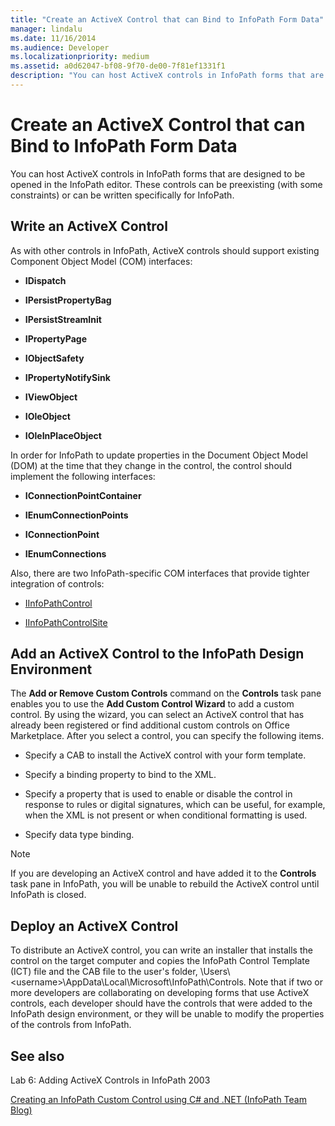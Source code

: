 ```yaml
---
title: "Create an ActiveX Control that can Bind to InfoPath Form Data"
manager: lindalu
ms.date: 11/16/2014
ms.audience: Developer
ms.localizationpriority: medium
ms.assetid: a0d62047-bf08-9f70-de00-7f81ef1331f1
description: "You can host ActiveX controls in InfoPath forms that are designed to be opened in the InfoPath editor. These controls can be preexisting (with some constraints) or can be written specifically for InfoPath."
---
```


# Create an ActiveX Control that can Bind to InfoPath Form Data

You can host ActiveX controls in InfoPath forms that are designed to be opened in the InfoPath editor. These controls can be preexisting (with some constraints) or can be written specifically for InfoPath.
  
## Write an ActiveX Control

As with other controls in InfoPath, ActiveX controls should support existing Component Object Model (COM) interfaces:
  
- **IDispatch**
    
- **IPersistPropertyBag**
    
- **IPersistStreamInit**
    
- **IPropertyPage**
    
- **IObjectSafety**
    
- **IPropertyNotifySink**
    
- **IViewObject**
    
- **IOleObject**
    
- **IOleInPlaceObject**
    
In order for InfoPath to update properties in the Document Object Model (DOM) at the time that they change in the control, the control should implement the following interfaces:
  
- **IConnectionPointContainer**
    
- **IEnumConnectionPoints**
    
- **IConnectionPoint**
    
- **IEnumConnections**
    
Also, there are two InfoPath-specific COM interfaces that provide tighter integration of controls:
  
- [IInfoPathControl](https://msdn.microsoft.com/library/bb264625.aspx)
    
- [IInfoPathControlSite](https://msdn.microsoft.com/library/bb264627.aspx)
    
## Add an ActiveX Control to the InfoPath Design Environment

The **Add or Remove Custom Controls** command on the **Controls** task pane enables you to use the **Add Custom Control Wizard** to add a custom control. By using the wizard, you can select an ActiveX control that has already been registered or find additional custom controls on Office Marketplace. After you select a control, you can specify the following items. 
  
- Specify a CAB to install the ActiveX control with your form template.
    
- Specify a binding property to bind to the XML.
    
- Specify a property that is used to enable or disable the control in response to rules or digital signatures, which can be useful, for example, when the XML is not present or when conditional formatting is used.
    
- Specify data type binding.
    
> [!NOTE]
> If you are developing an ActiveX control and have added it to the **Controls** task pane in InfoPath, you will be unable to rebuild the ActiveX control until InfoPath is closed. 
  
## Deploy an ActiveX Control

To distribute an ActiveX control, you can write an installer that installs the control on the target computer and copies the InfoPath Control Template (ICT) file and the CAB file to the user's folder, \Users\\<username\>\AppData\Local\Microsoft\InfoPath\Controls. Note that if two or more developers are collaborating on developing forms that use ActiveX controls, each developer should have the controls that were added to the InfoPath design environment, or they will be unable to modify the properties of the controls from InfoPath.
  
## See also

Lab 6: Adding ActiveX Controls in InfoPath 2003
  
[Creating an InfoPath Custom Control using C# and .NET (InfoPath Team Blog)](https://blogs.msdn.microsoft.com/infopath/2005/04/15/creating-an-infopath-custom-control-using-c-and-net/)

